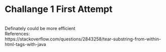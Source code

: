 <h1>Challange 1 First Attempt</h1> <br>
Definately could be more efficient <br>
References:<br>
https://stackoverflow.com/questions/2843258/tear-substring-from-within-html-tags-with-java
